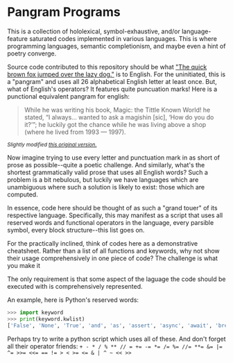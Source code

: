 # Pangram Programs
This is a collection of hololexical, symbol-exhaustive, and/or language-feature saturated codes implemented in various languages. This is where programming languages, semantic completionism, and maybe even a hint of poetry converge.

Source code contributed to this repository should be what ["The quick brown fox jumped over the lazy dog."](https://en.wikipedia.org/wiki/The_quick_brown_fox_jumps_over_the_lazy_dog) is to English. For the uninitiated, this is a "pangram" and uses all 26 alphabetical English letter at least once.  But, what of English's operators? It features quite puncuation marks! Here is a punctional equivalent pangram for english:
>While he was writing his book, Magic: the Tittle Known World! he stated, “I always… wanted to ask a magishin [sic], ‘How do you do it?’”; he luckily got the chance while he was living above a shop (where he lived from 1993 — 1997).

<sub>_Slightly modified [this original version.](https://www.quora.com/What-is-the-English-Sentence-which-contains-all-14-punctuation-marks)_</sub>

Now imagine trying to use every letter and punctuation mark in as short of prose as possible--quite a poetic challenge. And similarly, what's the shortest grammatically valid prose that uses all English words? Such a problem is a bit nebulous, but luckily we have languages which are unambiguous where such a solution is likely to exist: those which are computed.

In essence, code here should be thought of as such a "grand touer" of its respective language. Specifically, this may manifest as a script that uses all reserved words and functional operators in the language, every parsible symbol, every block structure--this list goes on.

For the practically inclined, think of codes here as a demonstrative cheatsheet. Rather than a list of all functions and keywords, why not show their usage comprehensively in one piece of code? The challenge is what you make it

The only requirement is that some aspect of the laguage the code should be executed with is comprehensively represented.

An example, here is Python's reserved words:
```python
>>> import keyword
>>> print(keyword.kwlist)
['False', 'None', 'True', 'and', 'as', 'assert', 'async', 'await', 'break', 'class', 'continue', 'def', 'del', 'elif', 'else', 'except', 'finally', 'for', 'from', 'global', 'if', 'import', 'in', 'is', 'lambda', 'nonlocal', 'not', 'or', 'pass', 'raise', 'return', 'try', 'while', 'with', 'yield']
```
Perhaps try to write a python script which uses all of these.
And don't forget all their operator friends: `+ - * / % ** // = += -= *= /= %= //= **= &= |= ^= >>= <<= == != > < >= <= & | ^ ~ << >>`


